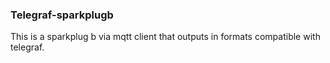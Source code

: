 ### Telegraf-sparkplugb

This is a sparkplug b via mqtt client that outputs in formats compatible with
telegraf.

